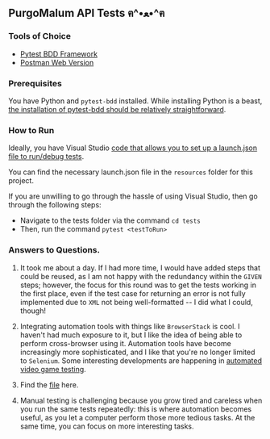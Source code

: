 ##  PurgoMalum API Tests ฅ^•ﻌ•^ฅ

### Tools of Choice

- [Pytest BDD Framework](https://pytest-bdd.readthedocs.io/en/stable/)
- [Postman Web Version](https://web.postman.co/home)

### Prerequisites

You have Python and `pytest-bdd` installed. While installing Python is a beast, [the installation of pytest-bdd should be relatively straightforward](https://pytest-bdd.readthedocs.io/en/stable/#install-pytest-bdd). 

### How to Run 

Ideally, you have Visual Studio [code that allows you to set up a launch.json file to run/debug tests](https://code.visualstudio.com/docs/editor/debugging). 

You can find the necessary launch.json file in the `resources` folder for this project. 

If you are unwilling to go through the hassle of using Visual Studio, then go through the following steps: 

-   Navigate to the tests folder via the command `cd tests`
-   Then, run the command `pytest <testToRun>`

  ### Answers to Questions. 

1. It took me about a day. If I had more time, I would have added steps that could be reused, as I am not happy with the redundancy within the `GIVEN` steps; however, the focus for this round was to get the tests working in the first place, even if the test case for returning an error is not fully implemented due to `XML` not being well-formatted -- I did what I could, though!

2. Integrating automation tools with things like `BrowserStack` is cool. I haven't had much exposure to it, but I like the idea of being able to perform cross-browser using it. Automation tools have become increasingly more sophisticated, and I like that you're no longer limited to `Selenium`. Some interesting developments are happening in [automated video game testing](https://research-portal.uu.nl/ws/portalfiles/portal/233300296/978-3-030-88106-1_5.pdf).

3. Find the [file](https://github.com/HedonisticOpportunist/purgo-malum-api-tests/blob/main/resources/silly.json) here. 

5. Manual testing is challenging because you grow tired and careless when you run the same tests repeatedly: this is where automation becomes useful, as you let a computer perform those more tedious tasks. At the same time, you can focus on more interesting tasks. 
